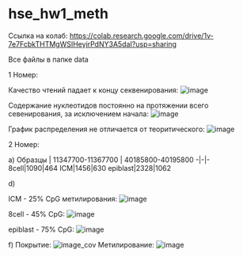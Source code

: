 # hse_hw1_meth

Ссылка на колаб: https://colab.research.google.com/drive/1v-7e7FcbkTHTMgWSIHeyjrPdNY3A5daI?usp=sharing

Все файлы в папке data

1 Номер:

Качество чтений падает к концу секвенирования:
![image](https://user-images.githubusercontent.com/86132283/155023353-b00c1955-c569-4774-aa38-df5553368531.png)

Содержание нуклеотидов постоянно на протяжении всего севенирования, за исключением начала:
![image](https://user-images.githubusercontent.com/86132283/155023596-80d67bf8-d3e1-4dee-a6c7-c097c55b7d72.png)

График распределения не отличается от теоритического: 
![image](https://user-images.githubusercontent.com/86132283/155023712-ae6be4e2-7b0c-4df6-a482-589a3aee9dea.png)


2 Номер:

a) 
Образцы | 11347700-11367700 | 40185800-40195800
-|-|-
8cell|1090|464
ICM|1456|630
epiblast|2328|1062

d)

ICM - 25% CpG метилирования:
![image](https://user-images.githubusercontent.com/86132283/155024356-d310758a-6c4a-426e-923f-f1827deb4a84.png)


8cell - 45% CpG:
![image](https://user-images.githubusercontent.com/86132283/155024398-b277cbe7-0695-498a-a786-5c88a6c48295.png)


epiblast - 75% CpG:
![image](https://user-images.githubusercontent.com/86132283/155024600-3655c04f-39ee-4d28-9309-60885b429d4e.png)

f)
Покрытие:
![image_cov](https://user-images.githubusercontent.com/86132283/155024452-835bd8e6-0a60-470a-b7b2-8bca58cadd55.png)
Метилирование:
![image](https://user-images.githubusercontent.com/86132283/155025483-0e526335-75ae-4043-adad-f3359c80caf5.png)

